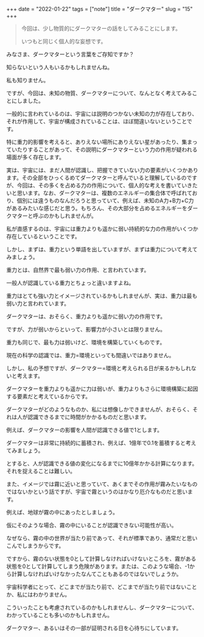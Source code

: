 +++
date = "2022-01-22"
tags = ["note"]
title = "ダークマター"
slug = "15"
+++

> 今回は、少し物質的にダークマターの話をしてみることにします。
> 
> いつもと同じく個人的な妄想です。

みなさま、ダークマターという言葉をご存知ですか？

知らないという人もいるかもしれませんね。

私も知りません。

ですが、今回は、未知の物質、ダークマターについて、なんとなく考えてみることにしました。

一般的に言われているのは、宇宙には説明のつかない未知の力が存在しており、それが作用して、宇宙が構成されていることは、ほぼ間違いないということです。

特に重力的影響を考えると、ありえない場所にありえない星があったり、集まっていたりすることがあって、その説明にダークマターという力の作用が疑われる場面が多く存在します。

実は、宇宙には、まだ人間が認識し、把握できていない力の要素がいくつかあります。その全部をひっくるめてダークマターと呼んでいると理解しているのですが、今回は、その多くを占める力の作用について、個人的な考えを書いていきたいと思います。なお、ダークマターは、複数のエネルギーの集合体で呼ばれており、個別には違うものなんだろうと思っていて、例えば、未知のA力+B力+C力があるみたいな感じだと思う。もちろん、その大部分を占めるエネルギーをダークマターと呼ぶのかもしれませんが。

私が直感するのは、宇宙には重力よりも遥かに弱い持続的な力の作用がいくつか存在しているということです。

しかし、まずは、重力という単語を出していますが、まずは重力について考えてみましょう。

重力とは、自然界で最も弱い力の作用、と言われています。

一般人が認識している重力とちょっと違いますよね。

重力はとても強い力とイメージされているかもしれませんが、実は、重力は最も弱い力と言われています。

ダークマターは、おそらく、重力よりも遥かに弱い力の作用です。

ですが、力が弱いからといって、影響力が小さいとは限りません。

重力も同じで、最も力は弱いけど、環境を構築していくものです。

現在の科学の認識では、重力=環境といっても間違いではありません。

しかし、私の予想ですが、ダークマター=環境と考えられる日が来るかもしれないと考えます。

ダークマターを重力よりも遥かに力は弱いが、重力よりもさらに環境構築に起因する要素だと考えているからです。

ダークマターがどのようなものか、私には想像しかできませんが、おそらく、それは人が認識できるまでに時間がかかるものだと思います。

例えば、ダークマターの影響を人間が認識できる値で1とします。

ダークマターは非常に持続的に蓄積され、例えば、1億年で0.1を蓄積すると考えてみましょう。

とすると、人が認識できる値の変化になるまでに10億年かかる計算になります。それを捉えることは難しい。

また、イメージでは霧に近いと思っていて、あくまでその作用が霧みたいなものではないかという話ですが、宇宙で霧というのはかなり厄介なものだと思います。

例えば、地球が霧の中にあったとしましょう。

仮にそのような場合、霧の中にいることが認識できない可能性が高い。

なぜなら、霧の中の世界が当たり前であって、それが標準であり、通常だと思いこんでしまうからです。

ですから、霧のない状態を0として計算しなければいけないところを、霧がある状態を0として計算してしまう危険があります。または、このような場合、-1から計算しなければいけなかったなんてこともあるのではないでしょうか。

宇宙科学者にとって、どこまでが当たり前で、どこまでが当たり前ではないことか、私にはわかりません。

こういったことも考慮されているのかもしれませんし、ダークマターについて、わかっていることも多いのかもしれません。

ダークマター、あるいはその一部が証明される日を心待ちにしています。

